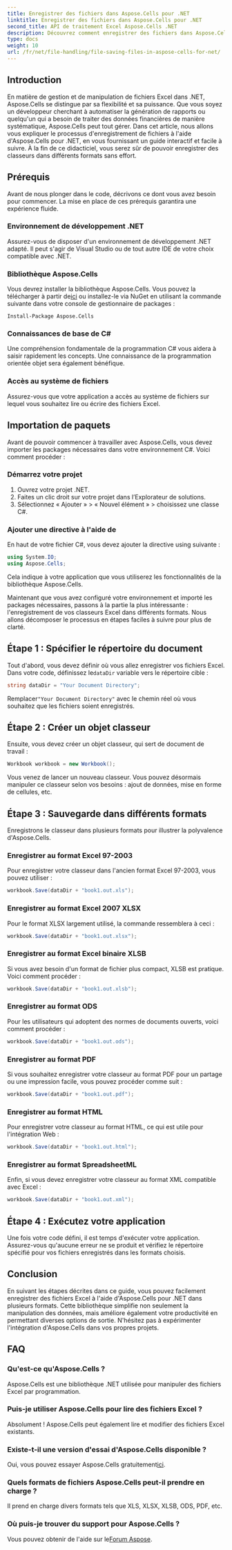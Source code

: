 ```yaml
---
title: Enregistrer des fichiers dans Aspose.Cells pour .NET
linktitle: Enregistrer des fichiers dans Aspose.Cells pour .NET
second_title: API de traitement Excel Aspose.Cells .NET
description: Découvrez comment enregistrer des fichiers dans Aspose.Cells pour .NET avec ce guide étape par étape couvrant différents formats de fichiers.
type: docs
weight: 10
url: /fr/net/file-handling/file-saving-files-in-aspose-cells-for-net/
---
```

## Introduction
En matière de gestion et de manipulation de fichiers Excel dans .NET, Aspose.Cells se distingue par sa flexibilité et sa puissance. Que vous soyez un développeur cherchant à automatiser la génération de rapports ou quelqu'un qui a besoin de traiter des données financières de manière systématique, Aspose.Cells peut tout gérer. Dans cet article, nous allons vous expliquer le processus d'enregistrement de fichiers à l'aide d'Aspose.Cells pour .NET, en vous fournissant un guide interactif et facile à suivre. À la fin de ce didacticiel, vous serez sûr de pouvoir enregistrer des classeurs dans différents formats sans effort.

## Prérequis

Avant de nous plonger dans le code, décrivons ce dont vous avez besoin pour commencer. La mise en place de ces prérequis garantira une expérience fluide.

### Environnement de développement .NET
Assurez-vous de disposer d'un environnement de développement .NET adapté. Il peut s'agir de Visual Studio ou de tout autre IDE de votre choix compatible avec .NET.

### Bibliothèque Aspose.Cells
 Vous devrez installer la bibliothèque Aspose.Cells. Vous pouvez la télécharger à partir de[ici](https://releases.aspose.com/cells/net/) ou installez-le via NuGet en utilisant la commande suivante dans votre console de gestionnaire de packages :
```
Install-Package Aspose.Cells
```

### Connaissances de base de C#
Une compréhension fondamentale de la programmation C# vous aidera à saisir rapidement les concepts. Une connaissance de la programmation orientée objet sera également bénéfique.

### Accès au système de fichiers
Assurez-vous que votre application a accès au système de fichiers sur lequel vous souhaitez lire ou écrire des fichiers Excel. 

## Importation de paquets

Avant de pouvoir commencer à travailler avec Aspose.Cells, vous devez importer les packages nécessaires dans votre environnement C#. Voici comment procéder :

### Démarrez votre projet
1. Ouvrez votre projet .NET.
2. Faites un clic droit sur votre projet dans l’Explorateur de solutions.
3. Sélectionnez « Ajouter » > « Nouvel élément » > choisissez une classe C#.

### Ajouter une directive à l'aide de
En haut de votre fichier C#, vous devez ajouter la directive using suivante :
```csharp
using System.IO;
using Aspose.Cells;
```
Cela indique à votre application que vous utiliserez les fonctionnalités de la bibliothèque Aspose.Cells.

Maintenant que vous avez configuré votre environnement et importé les packages nécessaires, passons à la partie la plus intéressante : l'enregistrement de vos classeurs Excel dans différents formats. Nous allons décomposer le processus en étapes faciles à suivre pour plus de clarté.

## Étape 1 : Spécifier le répertoire du document

 Tout d'abord, vous devez définir où vous allez enregistrer vos fichiers Excel. Dans votre code, définissez le`dataDir` variable vers le répertoire cible :

```csharp
string dataDir = "Your Document Directory"; 
```
 Remplacer`"Your Document Directory"` avec le chemin réel où vous souhaitez que les fichiers soient enregistrés.

## Étape 2 : Créer un objet classeur

Ensuite, vous devez créer un objet classeur, qui sert de document de travail :
```csharp
Workbook workbook = new Workbook(); 
```
Vous venez de lancer un nouveau classeur. Vous pouvez désormais manipuler ce classeur selon vos besoins : ajout de données, mise en forme de cellules, etc.

## Étape 3 : Sauvegarde dans différents formats

Enregistrons le classeur dans plusieurs formats pour illustrer la polyvalence d'Aspose.Cells.

### Enregistrer au format Excel 97-2003

Pour enregistrer votre classeur dans l'ancien format Excel 97-2003, vous pouvez utiliser :
```csharp
workbook.Save(dataDir + "book1.out.xls"); 
```

### Enregistrer au format Excel 2007 XLSX
Pour le format XLSX largement utilisé, la commande ressemblera à ceci :
```csharp
workbook.Save(dataDir + "book1.out.xlsx"); 
```

### Enregistrer au format Excel binaire XLSB
Si vous avez besoin d'un format de fichier plus compact, XLSB est pratique. Voici comment procéder :
```csharp
workbook.Save(dataDir + "book1.out.xlsb"); 
```

### Enregistrer au format ODS
Pour les utilisateurs qui adoptent des normes de documents ouverts, voici comment procéder :
```csharp
workbook.Save(dataDir + "book1.out.ods"); 
```

### Enregistrer au format PDF
Si vous souhaitez enregistrer votre classeur au format PDF pour un partage ou une impression facile, vous pouvez procéder comme suit :
```csharp
workbook.Save(dataDir + "book1.out.pdf"); 
```

### Enregistrer au format HTML
Pour enregistrer votre classeur au format HTML, ce qui est utile pour l'intégration Web :
```csharp
workbook.Save(dataDir + "book1.out.html"); 
```

### Enregistrer au format SpreadsheetML
Enfin, si vous devez enregistrer votre classeur au format XML compatible avec Excel :
```csharp
workbook.Save(dataDir + "book1.out.xml"); 
```

## Étape 4 : Exécutez votre application 

Une fois votre code défini, il est temps d'exécuter votre application. Assurez-vous qu'aucune erreur ne se produit et vérifiez le répertoire spécifié pour vos fichiers enregistrés dans les formats choisis. 

## Conclusion

En suivant les étapes décrites dans ce guide, vous pouvez facilement enregistrer des fichiers Excel à l'aide d'Aspose.Cells pour .NET dans plusieurs formats. Cette bibliothèque simplifie non seulement la manipulation des données, mais améliore également votre productivité en permettant diverses options de sortie. N'hésitez pas à expérimenter l'intégration d'Aspose.Cells dans vos propres projets.

## FAQ

### Qu'est-ce qu'Aspose.Cells ?  
Aspose.Cells est une bibliothèque .NET utilisée pour manipuler des fichiers Excel par programmation.

### Puis-je utiliser Aspose.Cells pour lire des fichiers Excel ?  
Absolument ! Aspose.Cells peut également lire et modifier des fichiers Excel existants.

### Existe-t-il une version d'essai d'Aspose.Cells disponible ?  
 Oui, vous pouvez essayer Aspose.Cells gratuitement[ici](https://releases.aspose.com/).

### Quels formats de fichiers Aspose.Cells peut-il prendre en charge ?  
Il prend en charge divers formats tels que XLS, XLSX, XLSB, ODS, PDF, etc.

### Où puis-je trouver du support pour Aspose.Cells ?  
 Vous pouvez obtenir de l'aide sur le[Forum Aspose](https://forum.aspose.com/c/cells/9).